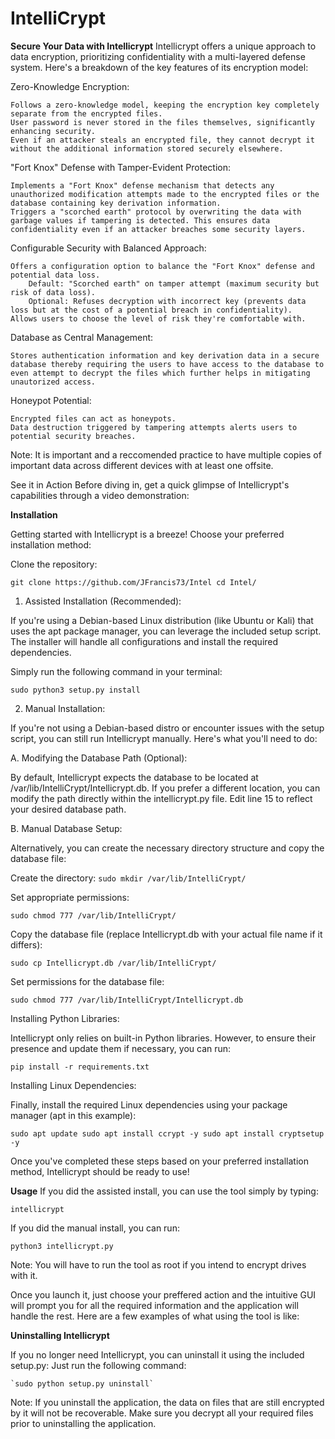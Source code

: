 # IntelliCrypt
**Secure Your Data with Intellicrypt**
Intellicrypt offers a unique approach to data encryption, prioritizing confidentiality with a multi-layered defense system. Here's a breakdown of the key features of its encryption model:

Zero-Knowledge Encryption:

    Follows a zero-knowledge model, keeping the encryption key completely separate from the encrypted files.
    User password is never stored in the files themselves, significantly enhancing security.
    Even if an attacker steals an encrypted file, they cannot decrypt it without the additional information stored securely elsewhere.

"Fort Knox" Defense with Tamper-Evident Protection:

    Implements a "Fort Knox" defense mechanism that detects any unauthorized modification attempts made to the encrypted files or the database containing key derivation information.
    Triggers a "scorched earth" protocol by overwriting the data with garbage values if tampering is detected. This ensures data confidentiality even if an attacker breaches some security layers.

Configurable Security with Balanced Approach:

    Offers a configuration option to balance the "Fort Knox" defense and potential data loss.
        Default: "Scorched earth" on tamper attempt (maximum security but risk of data loss).
        Optional: Refuses decryption with incorrect key (prevents data loss but at the cost of a potential breach in confidentiality).
    Allows users to choose the level of risk they're comfortable with.

Database as Central Management:

    Stores authentication information and key derivation data in a secure database thereby requiring the users to have access to the database to even attempt to decrypt the files which further helps in mitigating unautorized access.

Honeypot Potential:

    Encrypted files can act as honeypots.
    Data destruction triggered by tampering attempts alerts users to potential security breaches.

Note: It is important and a reccomended practice to have multiple copies of important data across different devices with at least one offsite.

See it in Action
    Before diving in, get a quick glimpse of Intellicrypt's capabilities through a video demonstration:

**Installation**

Getting started with Intellicrypt is a breeze! Choose your preferred installation method:

Clone the repository:

`git clone https://github.com/JFrancis73/Intel
cd Intel/`

1. Assisted Installation (Recommended):

If you're using a Debian-based Linux distribution (like Ubuntu or Kali) that uses the apt package manager, you can leverage the included setup script. The installer will handle all configurations and install the required dependencies.

Simply run the following command in your terminal:

`sudo python3 setup.py install`

2. Manual Installation:

If you're not using a Debian-based distro or encounter issues with the setup script, you can still run Intellicrypt manually. Here's what you'll need to do:

A. Modifying the Database Path (Optional):

By default, Intellicrypt expects the database to be located at /var/lib/IntelliCrypt/Intellicrypt.db. If you prefer a different location, you can modify the path directly within the intellicrypt.py file. Edit line 15 to reflect your desired database path.

B. Manual Database Setup:

Alternatively, you can create the necessary directory structure and copy the database file:

Create the directory:
`sudo mkdir /var/lib/IntelliCrypt/`

Set appropriate permissions:

`sudo chmod 777 /var/lib/IntelliCrypt/`

Copy the database file (replace Intellicrypt.db with your actual file name if it differs):

`sudo cp Intellicrypt.db /var/lib/IntelliCrypt/`

Set permissions for the database file:

`sudo chmod 777 /var/lib/IntelliCrypt/Intellicrypt.db`

Installing Python Libraries:

Intellicrypt only relies on built-in Python libraries. However, to ensure their presence and update them if necessary, you can run:

`pip install -r requirements.txt`

Installing Linux Dependencies:

Finally, install the required Linux dependencies using your package manager (apt in this example):

`sudo apt update
sudo apt install ccrypt -y
sudo apt install cryptsetup -y`

Once you've completed these steps based on your preferred installation method, Intellicrypt should be ready to use!

**Usage**
If you did the assisted install, you can use the tool simply by typing:

`intellicrypt`

If you did the manual install, you can run:

`python3 intellicrypt.py`

Note: You will have to run the tool as root if you intend to encrypt drives with it.

Once you launch it, just choose your preffered action and the intuitive GUI will prompt you for all the required information and the application will handle the rest.
Here are a few examples of what using the tool is like:

**Uninstalling Intellicrypt**

If you no longer need Intellicrypt, you can uninstall it using the included setup.py:
	Just run the following command:
 
	`sudo python setup.py uninstall`
	
Note: If you uninstall the application, the data on files that are still encrypted by it will not be recoverable. Make sure you decrypt all your required files prior to uninstalling the application.
